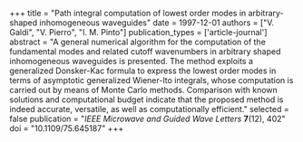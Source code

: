 +++
title = "Path integral computation of lowest order modes in arbitrary-shaped inhomogeneous waveguides"
date = 1997-12-01
authors = ["V. Galdi", "V. Pierro", "I. M. Pinto"]
publication_types = ['article-journal']
abstract = "A general numerical algorithm for the computation of the fundamental modes and related cutoff wavenumbers in arbitrary shaped inhomogeneous waveguides is presented. The method exploits a generalized Donsker-Kac formula to express the lowest order modes in terms of asymptotic generalized Wiener-Ito integrals, whose computation is carried out by means of Monte Carlo methods. Comparison with known solutions and computational budget indicate that the proposed method is indeed accurate, versatile, as well as computationally efficient."
selected = false
publication = "*IEEE Microwave and Guided Wave Letters* **7**(12), 402"
doi = "10.1109/75.645187"
+++
